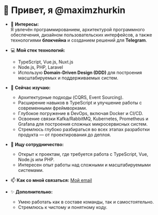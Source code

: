 # 👋 Привет, я @maximzhurkin

- 👀 **Интересы:**  
  Я увлечён программированием, архитектурой программного обеспечения, дизайном пользовательских интерфейсов, а также технологиями **блокчейна** и созданием решений для **Telegram**.

- 💻 **Мой стек технологий:**
  - TypeScript, Vue.js, Nuxt.js
  - Node.js, PHP, Laravel
  - Использую **Domain-Driven Design (DDD)** для построения масштабируемых и поддерживаемых систем.

- 🌱 **Сейчас изучаю:**
  - Архитектурные подходы (CQRS, Event Sourcing).
  - Расширение навыков в TypeScript и улучшение работы с современными фреймворками.
  - Глубокое погружение в DevOps, включая Docker и CI/CD.
  - Освоение связки Kafka/RabbitMQ, Kubernetes, Prometheus и Grafana для построения сложных микросервисных систем.
  - Стремлюсь глубоко разбираться во всех этапах разработки продукта — от проектирования до деплоя.

- 💞️ **Ищу сотрудничество:**
  - Открыт к проектам, где требуется работа с TypeScript, Vue, Node.js или PHP.
  - Интересен опыт работы над сложными и масштабируемыми системами.

- 📫 **Как со мной связаться:**
  [Мой email](mailto:maximzhurkin@gmail.com)

- ✨ **Дополнительно:**
  - Умею работать как в составе команды, так и самостоятельно.
  - Стремлюсь к чистому и понятному коду.

<!---
maximzhurkin/maximzhurkin is a ✨ special ✨ repository because its `README.md` (this file) appears on your GitHub profile.
You can click the Preview link to take a look at your changes.
--->
